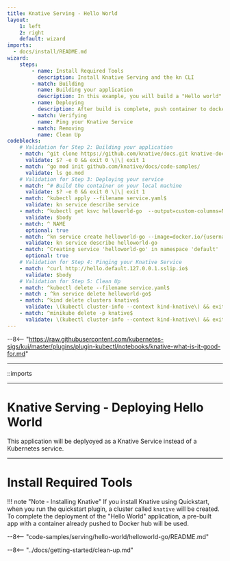 ```yaml
---
title: Knative Serving - Hello World
layout:
    1: left
    2: right
    default: wizard
imports:
  - docs/install/README.md
wizard:
    steps:
        - name: Install Required Tools
          description: Install Knative Serving and the kn CLI
        - match: Building
          name: Building your application
          description: In this example, you will build a "Hello world" application
        - name: Deploying
          description: After build is complete, push container to docker hub and then deploy your app into your cluster
        - match: Verifying
          name: Ping your Knative Service
        - match: Removing
          name: Clean Up
codeblocks:
    # Validation for Step 2: Building your application
    - match: ^git clone https://github.com/knative/docs.git knative-docs
      validate: $? -e 0 && exit 0 \|\| exit 1
    - match: ^go mod init github.com/knative/docs/code-samples/
      validate: ls go.mod
    # Validation for Step 3: Deploying your service
    - match: ^# Build the container on your local machine
      validate: $? -e 0 && exit 0 \|\| exit 1
    - match: ^kubectl apply --filename service.yaml$
      validate: kn service describe service
    - match: ^kubectl get ksvc helloworld-go  --output=custom-columns=NAME:.metadata.name,URL:.status.url$
      validate: $body
    - match: ^ NAME
      optional: true
    - match: ^kn service create helloworld-go --image=docker.io/{username}/helloworld-go --env TARGET="Go Sample v1"$
      validate: kn service describe helloworld-go
    - match: ^Creating service 'helloworld-go' in namespace 'default'
      optional: true
    # Validation for Step 4: Pinging your Knative Service
    - match: ^curl http://hello.default.127.0.0.1.sslip.io$
      validate: $body
    # Validation for Step 5: Clean Up
    - match: ^kubectl delete --filename service.yaml$
    - match : ^kn service delete helloworld-go$
    - match: ^kind delete clusters knative$
      validate: \(kubectl cluster-info --context kind-knative\) && exit 1 \|\| exit 0
    - match: ^minikube delete -p knative$
      validate: \(kubectl cluster-info --context kind-knative\) && exit 1 \|\| exit 0
---
```


--8<-- "https://raw.githubusercontent.com/kubernetes-sigs/kui/master/plugins/plugin-kubectl/notebooks/knative-what-is-it-good-for.md"

---

::imports

---

# Knative Serving - Deploying Hello World

This application will be deplyoyed as a Knative Service instead of a Kubernetes service.

---

# Install Required Tools

!!! note "Note - Installing Knative" 
    If you install Knative using Quickstart, when you run the quickstart plugin, a cluster called `knative` will be created. To complete the deployment of the "Hello World" application, a pre-built app with a container already pushed to Docker hub will be used.

--8<-- "code-samples/serving/hello-world/helloworld-go/README.md"

--8<-- "../docs/getting-started/clean-up.md"
